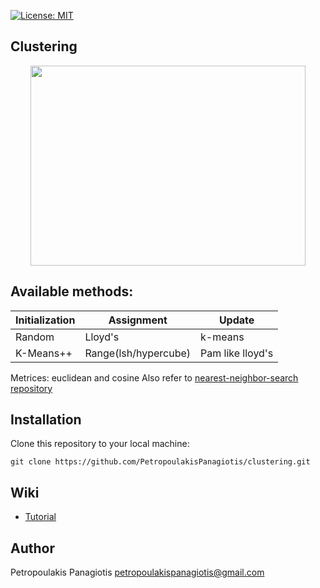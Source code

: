 [![License: MIT](https://img.shields.io/badge/License-MIT-yellow.svg)](https://opensource.org/licenses/MIT)
## Clustering
<p align="center">
<img src="https://cssanalytics.files.wordpress.com/2013/11/cluster-image.png" width="440px" height="320px"></p>

## Available methods:
| Initialization  | Assignment    | Update        | 
| --------------  | ----------    | ------ | 
| Random          | Lloyd's       | k-means       | 
| K-Means++       | Range(lsh/hypercube)  | Pam like lloyd's | 

Metrices: euclidean and cosine
Also refer to [nearest-neighbor-search repository](https://github.com/PetropoulakisPanagiotis/nearest-neighbor-search)
## Installation
Clone this repository to your local machine: 
```
git clone https://github.com/PetropoulakisPanagiotis/clustering.git
```
## Wiki
* [Tutorial](https://github.com/PetropoulakisPanagiotis/clustering/wiki/Tutorial)

## Author
Petropoulakis Panagiotis petropoulakispanagiotis@gmail.com
